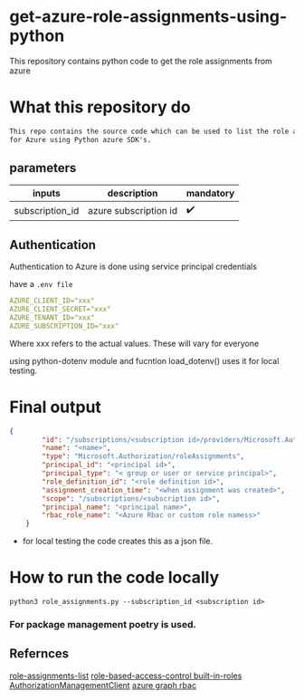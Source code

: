 # get-azure-role-assignments-using-python
This repository contains python code to get the role assignments from azure


# What this repository do

```markdown
This repo contains the source code which can be used to list the role assignments on a subscription level
for Azure using Python azure SDK's.
```

## parameters 

| inputs | description | mandatory |
|--------|-------------|-----------|
|subscription_id| azure subscription id| :heavy_check_mark: |

## Authentication

Authentication to Azure is done using service principal credentials

have a `.env file`

```yaml
AZURE_CLIENT_ID="xxx"
AZURE_CLIENT_SECRET="xxx"
AZURE_TENANT_ID="xxx"
AZURE_SUBSCRIPTION_ID="xxx"
```
Where xxx refers to the actual values. These will vary for everyone

using python-dotenv module and fucntion load_dotenv() uses it for local testing.

# Final output 

```json
{
        "id": "/subscriptions/<subscription id>/providers/Microsoft.Authorization/roleAssignments/<assignment id>",
        "name": "<name>",
        "type": "Microsoft.Authorization/roleAssignments",
        "principal_id": "<principal id>",
        "principal_type": "< group or user or service principal>",
        "role_definition_id": "<role definition id>",
        "assignment_creation_time": "<when assignment was created>",
        "scope": "/subscriptions/<subscription id>",
        "principal_name": "<principal name>",
        "rbac_role_name": "<Azure Rbac or custom role namess>"
    }
```

* for local testing the code creates this as a json file.

# How to run the code locally

```commandline
python3 role_assignments.py --subscription_id <subscription id> 
```

### For package management poetry is used.


## Refernces

[role-assignments-list](https://learn.microsoft.com/en-us/azure/role-based-access-control/role-assignments-list-rest)
[role-based-access-control built-in-roles](https://learn.microsoft.com/en-us/azure/role-based-access-control/built-in-roles)
[AuthorizationManagementClient](https://learn.microsoft.com/en-us/rest/api/authorization/role-definitions/get?view=rest-authorization-2022-04-01&tabs=Python)
[azure graph rbac](https://learn.microsoft.com/en-us/python/api/azure-graphrbac/azure.graphrbac.operations.service_principals_operations.serviceprincipalsoperations?view=azure-python-previous#azure-graphrbac-operations-service-principals-operations-serviceprincipalsoperations-get)